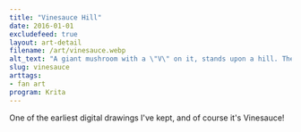 ```yaml
---
title: "Vinesauce Hill"
date: 2016-01-01
excludefeed: true
layout: art-detail
filename: /art/vinesauce.webp
alt_text: "A giant mushroom with a \"V\" on it, stands upon a hill. There are glowing rays coming from the mushroom, spreading over white clouds over dusk."
slug: vinesauce
arttags:
- fan art
program: Krita
---
```

One of the earliest digital drawings I've kept, and of course it's Vinesauce!
